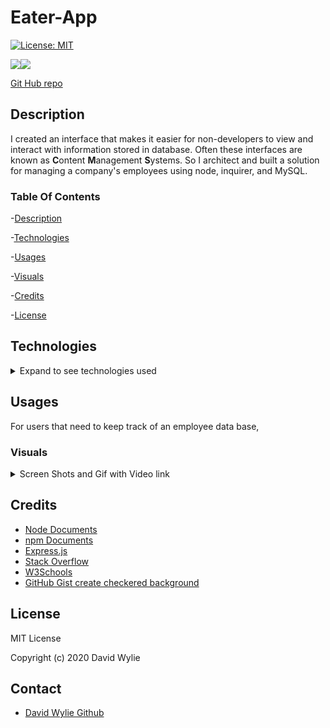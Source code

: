 # Eater-App
[![License: MIT](https://img.shields.io/badge/License-MIT-yellow.svg)](https://opensource.org/licenses/MIT)

<img src="https://img.shields.io/badge/node.js%20-%2343853D.svg?&style=for-the-badge&logo=node.js&logoColor=white"/><img src="https://img.shields.io/badge/mysql-%2300f.svg?&style=for-the-badge&logo=mysql&logoColor=white"/>

[Git Hub repo](https://github.com/wyliedavid1984/EmployeeSystemManagement)

## Description 

I created an interface that makes it easier for non-developers to view and interact with information stored in database. Often these interfaces are known as **C**ontent **M**anagement **S**ystems. So I architect and built a solution for managing a company's employees using node, inquirer, and MySQL.

### Table Of Contents

-[Description](#Description)

-[Technologies](#Technologies)
   
-[Usages](#Usages)

-[Visuals](#Visuals)

-[Credits](#Credits)

-[License](#License) 

## Technologies

<details>
<summary>Expand to see technologies used</summary>

## Javascript

I use the MVC model to put together this project. It starts with orm Object Relational Mapping. This makes use of sql language to query the data base, and also passes in parameters and callback function. From there, I made a javascript file that sets up functions from orm to pull data from the burger table. Then lastly, moving into controller folder that file is where all the routes are setup. 

### JQuery

I used jquery to help grab the data that the user input. It also gets other elements on the page, so that they can be manipulated. Each function that created has a corresponding route on the backend to help with the manipulation of the data being selected by the jQuery.

### Node

I used node to initialize package.json. After the initialization, I added mysql, express, express-handlebars.  Also used node to make a connection with the data base.  We also use it to spin up a server instance. 

### NPM

I used npm to install the following dependencies mysql, express-handlebars, and express. 

#### MYSQL

I use mysql to make a connections to the data base by running it through node. I made several queries to get specific data through separate functions. I also used helper functions to help with the readability of the data and also to help with passing multiple parameters.

#### Express

Express made coding this application much easier. I made use of the express function through a variable named route.  It helped to reduce the amount of code needed to make requests and responses.  

I built routes and stored them in the routes files. 

I used the express router function to make it easier to set up the requests.  In the html routes mainly made get requests to grab the html page that is stored in the views folder. Index is setup as the starting html. Other routes were created to handle user input.  I also used router was use to setup api routes and transfer user data to the database. I made use of post to get data and resend the incoming data and us the response to put it back on the html page with the help of our file system node application.  I did the same thing with the delete function.


### HTML

#### Handle Bars - express

I used two files to put together the html layouts and view. Main, that is located in layouts folder, is there to setup the reference to handlebars. So the rest of the html views will be injected to the main html. Index hbs is where I dynamically add the rest of our content for the page. 

### CSS

I used some basic css to setup the layout of the page. Looked up an easy what to create a checkered look and linked it below in my credits. I added a little color to some of the divs.

</details>

## Usages

For users that need to keep track of an employee data base, 

### Visuals

<details>
<summary>Screen Shots and Gif with Video link</summary>

![Start of the application](./assets/images/start.png)

![View Employee](./assets/images/employee.png)

![View Roles](./assets/images/roles.png)

![View Dept](./assets/images/dept.png) 

![Add Employee](./assets/images/addEmployee.png)


Click on the gif to be linked to the video

[![Gif of video](./assets/images/employeeTracker.gif)](https://drive.google.com/file/d/14KsK9Nu5ExY4cmreyg2_-70CqWG5MimC/view)


</details>

## Credits

* [Node Documents](https://nodejs.org/api/index.html)
* [npm Documents](https://www.npmjs.com/)
* [Express.js](https://expressjs.com/)
* [Stack Overflow](https://stackoverflow.com/)
* [W3Schools](https://www.w3schools.com/sql/default.asp)
* [GitHub Gist create checkered background](https://gist.github.com/dfrankland/f6fed3e3ccc42e3de482b324126f9542)

## License

MIT License

Copyright (c) 2020 David Wylie

## Contact

* [David Wylie Github](https://github.com/wyliedavid1984)